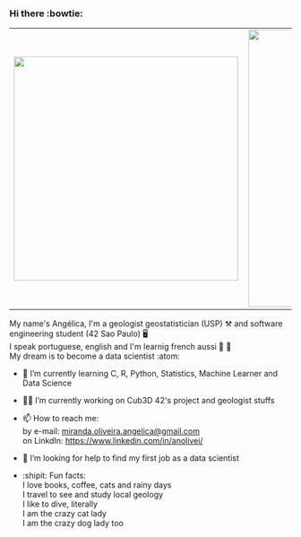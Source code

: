### Hi there :bowtie:

<center>
<table>
    <tr>
        <td><img width="400px" align="left" src="https://github-readme-stats.vercel.app/api/top-langs/?username=anolivei&hide=html&layout=compact&theme=tokyonight" /></td>
        <td><img width="495px" align="left" src="https://github-readme-stats.vercel.app/api?username=anolivei&theme=tokyonight"/></td>
    </tr>   
</table>
</center>

My name's Angélica, I'm a geologist geostatistician (USP) :hammer_and_pick: and software engineering student (42 Sao Paulo) :desktop_computer:<br>
I speak portuguese, english and I'm learnig french aussi :baguette_bread: :croissant:<br>
My dream is to become a data scientist :atom:

- 🔭 I’m currently learning 
C, R, Python, Statistics, Machine Learner and Data Science

- :woman_astronaut: I’m currently working on 
Cub3D 42's project and geologist stuffs

- 📫 How to reach me:<br>
by e-mail: miranda.oliveira.angelica@gmail.com<br>
on LinkdIn: https://www.linkedin.com/in/anolivei/<br>

- 🤔 I’m looking for help to find my first job as a data scientist

- :shipit: Fun facts:<br>
I love books, coffee, cats and rainy days<br>
I travel to see and study local geology<br>
I like to dive, literally<br>
I am the crazy cat lady<br>
I am the crazy dog lady too
